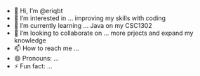 - 👋 Hi, I’m @eriqbt
- 👀 I’m interested in ... improving my skills with coding 
- 🌱 I’m currently learning ... Java on my CSC1302
- 💞️ I’m looking to collaborate on ... more prjects and expand my knowledge
- 📫 How to reach me ... 
- 😄 Pronouns: ...
- ⚡ Fun fact: ...

<!---
eriqbt/eriqbt is a ✨ special ✨ repository because its `README.md` (this file) appears on your GitHub profile.
You can click the Preview link to take a look at your changes.
--->
